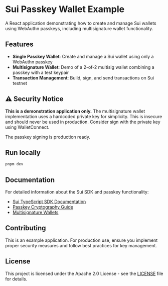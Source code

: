 # Sui Passkey Wallet Example

A React application demonstrating how to create and manage Sui wallets using WebAuthn passkeys, including multisignature wallet functionality.

## Features

- **Single Passkey Wallet**: Create and manage a Sui wallet using only a WebAuthn passkey
- **Multisignature Wallet**: Demo of a 2-of-2 multisig wallet combining a passkey with a test keypair
- **Transaction Management**: Build, sign, and send transactions on Sui testnet

## ⚠️ Security Notice

**This is a demonstration application only.** The multisignature wallet implementation uses a hardcoded private key for simplicity. This is insecure and should never be used in production. Consider sign with the private key using WalletConnect. 

The passkey signing is production ready. 

## Run locally

```bash
pnpm dev

```

## Documentation

For detailed information about the Sui SDK and passkey functionality:

- [Sui TypeScript SDK Documentation](https://sdk.mystenlabs.com/typescript)
- [Passkey Cryptography Guide](https://sdk.mystenlabs.com/typescript/cryptography/passkey)
- [Multisignature Wallets](https://sdk.mystenlabs.com/typescript/cryptography/multisig)

## Contributing

This is an example application. For production use, ensure you implement proper security measures and follow best practices for key management.

## License

This project is licensed under the Apache 2.0 License - see the [LICENSE](LICENSE) file for details.

